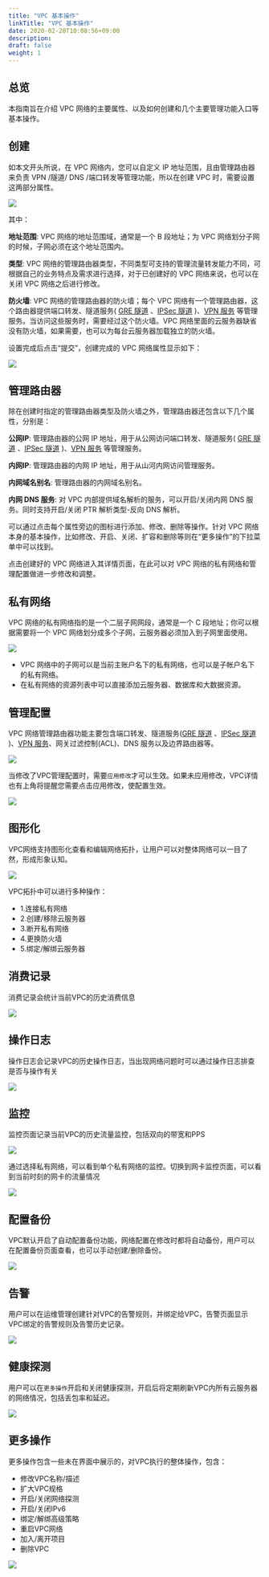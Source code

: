 ```yaml
---
title: "VPC 基本操作"
linkTitle: "VPC 基本操作"
date: 2020-02-28T10:08:56+09:00
description:
draft: false
weight: 1
---
```



## 总览

本指南旨在介绍 VPC 网络的主要属性、以及如何创建和几个主要管理功能入口等基本操作。

## 创建

如本文开头所说，在 VPC 网络内，您可以自定义 IP 地址范围，且由管理路由器来负责 VPN /隧道/ DNS /端口转发等管理功能，所以在创建 VPC 时，需要设置这两部分属性。

![](../_images/create_vpc.png)

其中：

**地址范围**: VPC 网络的地址范围域，通常是一个 B 段地址；为 VPC 网络划分子网的时候，子网必须在这个地址范围内。

**类型**: VPC 网络的管理路由器类型，不同类型可支持的管理流量转发能力不同，可根据自己的业务特点及需求进行选择，对于已创建好的 VPC 网络来说，也可以在关闭 VPC 网络之后进行修改。

**防火墙**: VPC 网络的管理路由器的防火墙；每个 VPC 网络有一个管理路由器，这个路由器提供端口转发、隧道服务( [GRE 隧道](../tunnel/gre) 、[IPSec 隧道](../tunnel/ipsec) )、[VPN 服务](../vpn) 等管理服务。当访问这些服务时，需要经过这个防火墙。VPC 网络里面的云服务器缺省没有防火墙，如果需要，也可以为每台云服务器加载独立的防火墙。

设置完成后点击“提交”，创建完成的 VPC 网络属性显示如下：

![](../_images/vpc_list.png)

## 管理路由器

除在创建时指定的管理路由器类型及防火墙之外，管理路由器还包含以下几个属性，分别是：

**公网IP**: 管理路由器的公网 IP 地址，用于从公网访问端口转发、隧道服务( [GRE 隧道](../tunnel/gre) 、[IPSec 隧道](../tunnel/ipsec) )、[VPN 服务](../vpn) 等管理服务。

**内网IP**: 管理路由器的内网 IP 地址，用于从山河内网访问管理服务。

**内网域名别名**: 管理路由器的内网域名别名。

**内网 DNS 服务**: 对 VPC 内部提供域名解析的服务，可以开启/关闭内网 DNS 服务。同时支持开启/关闭 PTR 解析类型-反向 DNS 解析。

可以通过点击每个属性旁边的图标进行添加、修改、删除等操作。针对 VPC 网络本身的基本操作，比如修改、开启、关闭、扩容和删除等则在“更多操作”的下拉菜单中可以找到。


点击创建好的 VPC 网络进入其详情页面，在此可以对 VPC 网络的私有网络和管理配置做进一步修改和调整。

## 私有网络


VPC 网络的私有网络指的是一个二层子网网段，通常是一个 C 段地址；你可以根据需要将一个 VPC 网络划分成多个子网，云服务器必须加入到子网里面使用。

![](../_images/vpc_vxnets.png)

*   VPC 网络中的子网可以是当前主账户名下的私有网络，也可以是子帐户名下的私有网络。
*   在私有网络的资源列表中可以直接添加云服务器、数据库和大数据资源。


## 管理配置

VPC 网络管理路由器功能主要包含端口转发、隧道服务([GRE 隧道](../tunnel/gre) 、[IPSec 隧道](../tunnel/ipsec) )、[VPN 服务](../vpn)、网关过滤控制(ACL)、DNS 服务以及边界路由器等。

![](../_images/vpc_settings.png)

当修改了VPC管理配置时，需要`应用修改`才可以生效。如果未应用修改，VPC详情也有上角将提醒您需要点击应用修改，使配置生效。

![](../_images/vpc_apply.png)


## 图形化

VPC网络支持图形化查看和编辑网络拓扑，让用户可以对整体网络可以一目了然，形成形象认知。

![](../_images/vpc_topo.png)

VPC拓扑中可以进行多种操作：
*  1.连接私有网络
*  2.创建/移除云服务器
*  3.断开私有网络
*  4.更换防火墙
*  5.绑定/解绑云服务器

## 消费记录

消费记录会统计当前VPC的历史消费信息

![](../_images/vpc_charge.png)


## 操作日志

操作日志会记录VPC的历史操作日志，当出现网络问题时可以通过操作日志排查是否与操作有关

![](../_images/vpc_log.png)


## 监控

监控页面记录当前VPC的历史流量监控，包括双向的带宽和PPS

![](../_images/vpc_monitor.png)

通过选择私有网络，可以看到单个私有网络的监控。切换到网卡监控页面，可以看到当前时刻的网卡的流量情况

![](../_images/vpc_monitor2.png)


## 配置备份

VPC默认开启了自动配置备份功能，网络配置在修改时都将自动备份，用户可以在配置备份页面查看，也可以手动创建/删除备份。

![](../_images/vpc_config_backup.png)


## 告警

用户可以在运维管理创建针对VPC的告警规则，并绑定给VPC，告警页面显示VPC绑定的告警规则及告警历史记录。

![](../_images/vpc_alarm.png)


## 健康探测

用户可以在`更多操作`开启和关闭健康探测，开启后将定期刷新VPC内所有云服务器的网络情况，包括丢包率和延迟。

![](../_images/vpc_healthcheck.png)

## 更多操作

更多操作包含一些未在界面中展示的，对VPC执行的整体操作，包含：
*  修改VPC名称/描述
*  扩大VPC规格
*  开启/关闭网络探测
*  开启/关闭IPv6
*  绑定/解绑高级策略
*  重启VPC网络
*  加入/离开项目
*  删除VPC

![](../_images/vpc_apply.png)

